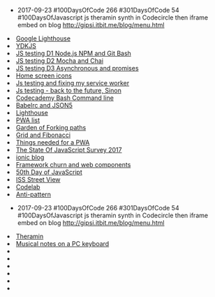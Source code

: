 *  2017-09-23 #100DaysOfCode 266 #301DaysOfCode 54 #100DaysOfJavascript js theramin synth in Codecircle then iframe embed on blog
http://gipsi.itbit.me/blog/menu.html 

<li>
<a href="#cSeptember01"> Google Lighthouse </a> 
</li>

<li>
<a href="#cSeptember02"> YDKJS  </a> 
</li>

<li>
<a href="#cSeptember03"> JS testing D1 Node.js NPM and Git Bash </a> 
</li>

<li>
<a href="#cSeptember04"> JS testing D2 Mocha and Chai   </a> 
</li>

<li>
<a href="#cSeptember05"> JS testing D3 Asynchronous and promises </a> 
</li>

<li>
<a href="#cSeptember06"> Home screen icons  </a> 
</li>

<li>
<a href="#cSeptember07"> Js testing and fixing my service worker </a> 
</li>

<li>
<a href="#cSeptember08"> Js testing - back to the future, Sinon</a> 
</li>

<li>
<a href="#cSeptember09">Codecademy Bash Command line  </a> 
</li>

<li>
<a href="#cSeptember10"> Babelrc and JSON5 </a> 
</li>

<li>
<a href="#cSeptember11"> Lighthouse</a> 
</li>

<li>
<a href="#cSeptember12"> PWA list  </a> 
</li>

<li>
<a href="#cSeptember13">Garden of Forking paths  </a> 
</li>

<li>
<a href="#cSeptember14"> Grid and Fibonacci  </a> 
</li>

<li>
<a href="#cSeptember15"> Things needed for a PWA  </a> 
</li>

<li>
<a href="#cSeptember16">The State Of JavaScript Survey 2017  </a> 
</li>

<li>
<a href="#cSeptember17">ionic blog  </a> 
</li>

<li>
<a href="#cSeptember18">Framework churn and web components  </a> 
</li>

<li>
<a href="#cSeptember19">50th Day of JavaScript   </a> 
</li>

<li>
<a href="#cSeptember20"> ISS Street View  </a> 
</li>

<li>
<a href="#cSeptember21"> Codelab  </a> 
</li>

<li>
<a href="#cSeptember22"> Anti-pattern  </a> 
</li>


*  2017-09-23 #100DaysOfCode 266 #301DaysOfCode 54 #100DaysOfJavascript js theramin synth in Codecircle then iframe embed on blog
http://gipsi.itbit.me/blog/menu.html
<li>
<a href="#cSeptember23"> Theramin  </a> 
</li>

<li>
<a href="#cSeptember24"> Musical notes on a PC keyboard </a> 
</li>

<li>
<a href="#cSeptember25">  </a> 
</li>

<li>
<a href="#cSeptember26">   </a> 
</li>

<li>
<a href="#cSeptember27">   </a> 
</li>

<li>
<a href="#cSeptember28">   </a> 
</li>

<li>
<a href="#cSeptember29">   </a> 
</li>

<li>
<a href="#cSeptember30">   </a> 
</li>

</ol>
